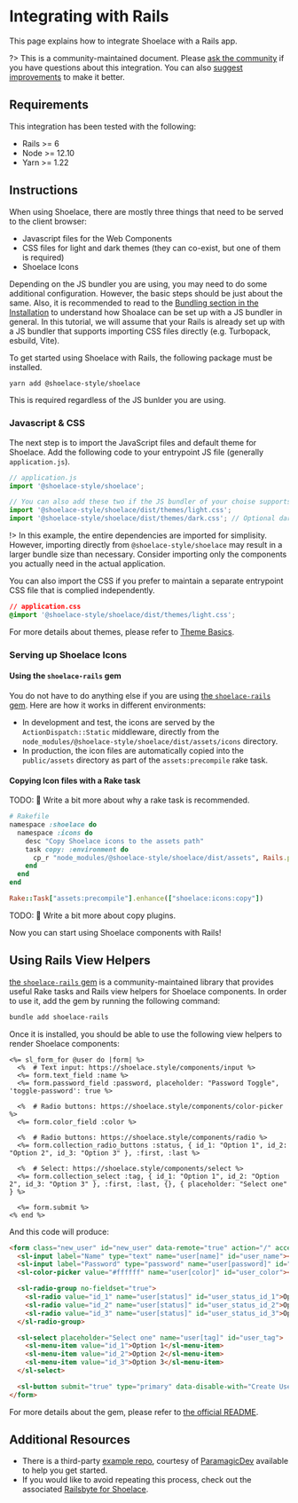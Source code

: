 # Integrating with Rails

This page explains how to integrate Shoelace with a Rails app.

?> This is a community-maintained document. Please [ask the community](/resources/community) if you have questions about this integration. You can also [suggest improvements](https://github.com/shoelace-style/shoelace/blob/next/docs/tutorials/integrating-with-rails.md) to make it better.

## Requirements

This integration has been tested with the following:

- Rails >= 6
- Node >= 12.10
- Yarn >= 1.22

## Instructions

When using Shoelace, there are mostly three things that need to be served to the client browser:

- Javascript files for the Web Components
- CSS files for light and dark themes (they can co-exist, but one of them is required)
- Shoelace Icons

Depending on the JS bundler you are using, you may need to do some additional configuration. However, the basic steps
should be just about the same. Also, it is recommended to read to the [Bundling section in the Installation](/getting-started/installation?id=bundling)
to understand how Shoalace can be set up with a JS bundler in general. In this tutorial, we will assume that your Rails
is already set up with a JS bundler that supports importing CSS files directly (e.g. Turbopack, esbuild, Vite).

To get started using Shoelace with Rails, the following package must be installed.

```bash
yarn add @shoelace-style/shoelace
```

This is required regardless of the JS bunlder you are using.

### Javascript & CSS

The next step is to import the JavaScript files and default theme for Shoelace. Add the following code to your
entrypoint JS file (generally `application.js`).

```js
// application.js
import '@shoelace-style/shoelace';

// You can also add these two if the JS bundler of your choise supports importing CSS files.
import '@shoelace-style/shoelace/dist/themes/light.css';
import '@shoelace-style/shoelace/dist/themes/dark.css'; // Optional dark mode
```

!> In this example, the entire dependencies are imported for simplisity. However, importing directly from
`@shoelace-style/shoelace` may result in a larger bundle size than necessary. Consider importing only the components
you actually need in the actual application.

You can also import the CSS if you prefer to maintain a separate entrypoint CSS file that is complied
independently.

```css
// application.css
@import '@shoelace-style/shoelace/dist/themes/light.css';
```

For more details about themes, please refer to [Theme Basics](/getting-started/themes?id=theme-basics).

### Serving up Shoelace Icons

#### Using the `shoelace-rails` gem

You do not have to do anything else if you are using [the `shoelace-rails` gem](https://github.com/yuki24/shoelace-rails).
Here are how it works in different environments:

- In development and test, the icons are served by the `ActionDispatch::Static` middleware, directly from the
  `node_modules/@shoelace-style/shoelace/dist/assets/icons` directory.
- In production, the icon files are automatically copied into the `public/assets` directory as part of the
  `assets:precompile` rake task.

#### Copying Icon files with a Rake task

TODO: 🚧 Write a bit more about why a rake task is recommended.

```ruby
# Rakefile
namespace :shoelace do
  namespace :icons do
    desc "Copy Shoelace icons to the assets path"
    task copy: :environment do
      cp_r "node_modules/@shoelace-style/shoelace/dist/assets", Rails.public_path
    end
  end
end

Rake::Task["assets:precompile"].enhance(["shoelace:icons:copy"])
```

TODO: 🚧 Write a bit more about copy plugins.

Now you can start using Shoelace components with Rails!

## Using Rails View Helpers

[the `shoelace-rails` gem](https://github.com/yuki24/shoelace-rails) is a community-maintained library that provides useful Rake tasks and Rails view helpers for
Shoelace components. In order to use it, add the gem by running the following command:

```bash
bundle add shoelace-rails
```

Once it is installed, you should be able to use the following view helpers to render Shoelace components:

```erb
<%= sl_form_for @user do |form| %>
  <%  # Text input: https://shoelace.style/components/input %>
  <%= form.text_field :name %>
  <%= form.password_field :password, placeholder: "Password Toggle", 'toggle-password': true %>

  <%  # Radio buttons: https://shoelace.style/components/color-picker %>
  <%= form.color_field :color %>

  <%  # Radio buttons: https://shoelace.style/components/radio %>
  <%= form.collection_radio_buttons :status, { id_1: "Option 1", id_2: "Option 2", id_3: "Option 3" }, :first, :last %>

  <%  # Select: https://shoelace.style/components/select %>
  <%= form.collection_select :tag, { id_1: "Option 1", id_2: "Option 2", id_3: "Option 3" }, :first, :last, {}, { placeholder: "Select one" } %>

  <%= form.submit %>
<% end %>
```

And this code will produce:

```html
<form class="new_user" id="new_user" data-remote="true" action="/" accept-charset="UTF-8" method="post">
  <sl-input label="Name" type="text" name="user[name]" id="user_name"></sl-input>
  <sl-input label="Password" type="password" name="user[password]" id="user_password"></sl-input>
  <sl-color-picker value="#ffffff" name="user[color]" id="user_color"></sl-color-picker>

  <sl-radio-group no-fieldset="true">
    <sl-radio value="id_1" name="user[status]" id="user_status_id_1">Option 1</sl-radio>
    <sl-radio value="id_2" name="user[status]" id="user_status_id_2">Option 2</sl-radio>
    <sl-radio value="id_3" name="user[status]" id="user_status_id_3">Option 3</sl-radio>
  </sl-radio-group>

  <sl-select placeholder="Select one" name="user[tag]" id="user_tag">
    <sl-menu-item value="id_1">Option 1</sl-menu-item>
    <sl-menu-item value="id_2">Option 2</sl-menu-item>
    <sl-menu-item value="id_3">Option 3</sl-menu-item>
  </sl-select>

  <sl-button submit="true" type="primary" data-disable-with="Create User">Create User</sl-button>
</form>
```

For more details about the gem, please refer to [the official README](https://github.com/yuki24/shoelace-rails).

## Additional Resources

- There is a third-party [example repo](https://github.com/ParamagicDev/rails-shoelace-example), courtesy of [ParamagicDev](https://github.com/ParamagicDev) available to help you get started.
- If you would like to avoid repeating this process, check out the associated [Railsbyte for Shoelace](https://railsbytes.com/templates/X8BsEb).

